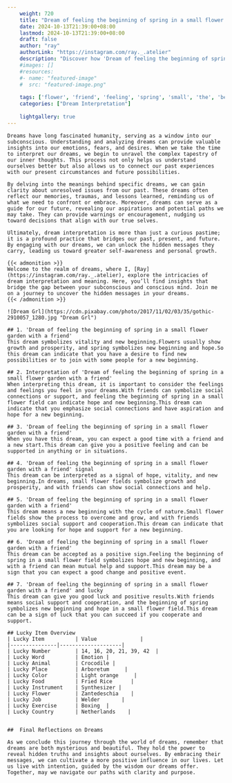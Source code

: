 ```yaml
---
    weight: 720
    title: "Dream of feeling the beginning of spring in a small flower garden with a friend"  # Assuming 'title' column exists
    date: 2024-10-13T21:39:00+08:00
    lastmod: 2024-10-13T21:39:00+08:00
    draft: false
    author: "ray"
    authorLink: "https://instagram.com/ray._.atelier"
    description: "Discover how 'Dream of feeling the beginning of spring in a small flower garden with a friend' can interpret your future and uncover its significant meanings in your life."
    #images: []
    #resources:
    #- name: "featured-image"
    #  src: "featured-image.png"
    
    tags: ['flower', 'friend', 'feeling', 'spring', 'small', 'the', 'beginning', 'Dream', 'a', 'in', 'of', 'with', 'garden']
    categories: ["Dream Interpretation"]
    
    lightgallery: true
---
```

    
    Dreams have long fascinated humanity, serving as a window into our subconscious. Understanding and analyzing dreams can provide valuable insights into our emotions, fears, and desires. When we take the time to interpret our dreams, we begin to unravel the complex tapestry of our inner thoughts. This process not only helps us understand ourselves better but also allows us to connect our past experiences with our present circumstances and future possibilities.
    
    By delving into the meanings behind specific dreams, we can gain clarity about unresolved issues from our past. These dreams often reflect our memories, traumas, and lessons learned, reminding us of what we need to confront or embrace. Moreover, dreams can serve as a guide for our future, revealing our aspirations and potential paths we may take. They can provide warnings or encouragement, nudging us toward decisions that align with our true selves.
    
    Ultimately, dream interpretation is more than just a curious pastime; it is a profound practice that bridges our past, present, and future. By engaging with our dreams, we can unlock the hidden messages they carry, leading us toward greater self-awareness and personal growth.
    
    {{< admonition >}}
    Welcome to the realm of dreams, where I, [Ray](https://instagram.com/ray._.atelier), explore the intricacies of dream interpretation and meaning. Here, you’ll find insights that bridge the gap between your subconscious and conscious mind. Join me on a journey to uncover the hidden messages in your dreams.
    {{< /admonition >}}
    
    ![Dream Grl](https://cdn.pixabay.com/photo/2017/11/02/03/35/gothic-2910057_1280.jpg "Dream Grl")
    
    ## 1. 'Dream of feeling the beginning of spring in a small flower garden with a friend'
    This dream symbolizes vitality and new beginning.Flowers usually show growth and prosperity, and spring symbolizes new beginning and hope.So this dream can indicate that you have a desire to find new possibilities or to join with some people for a new beginning.
    
    ## 2. Interpretation of 'Dream of feeling the beginning of spring in a small flower garden with a friend'
    When interpreting this dream, it is important to consider the feelings and feelings you feel in your dreams.With friends can symbolize social connections or support, and feeling the beginning of spring in a small flower field can indicate hope and new beginning.This dream can indicate that you emphasize social connections and have aspiration and hope for a new beginning.
    
    ## 3. 'Dream of feeling the beginning of spring in a small flower garden with a friend'
    When you have this dream, you can expect a good time with a friend and a new start.This dream can give you a positive feeling and can be supported in anything or in situations.
    
    ## 4. 'Dream of feeling the beginning of spring in a small flower garden with a friend' signal
    This dream can be interpreted as a signal of hope, vitality, and new beginning.In dreams, small flower fields symbolize growth and prosperity, and with friends can show social connections and help.
    
    ## 5. 'Dream of feeling the beginning of spring in a small flower garden with a friend'
    This dream means a new beginning with the cycle of nature.Small flower fields show the process to overcome and grow, and with friends symbolizes social support and cooperation.This dream can indicate that you are looking for hope and support for a new beginning.
    
    ## 6. 'Dream of feeling the beginning of spring in a small flower garden with a friend'
    This dream can be accepted as a positive sign.Feeling the beginning of spring in a small flower field symbolizes hope and new beginning, and with a friend can mean mutual help and support.This dream may be a sign that you can expect a good change and positive event.
    
    ## 7. 'Dream of feeling the beginning of spring in a small flower garden with a friend' and lucky
    This dream can give you good luck and positive results.With friends means social support and cooperation, and the beginning of spring symbolizes new beginning and hope in a small flower field.This dream can be a sign of luck that you can succeed if you cooperate and support.
    
    ## Lucky Item Overview
    | Lucky Item          | Value              |
    |---------------|--------------------|
    | Lucky Number        | 14, 16, 20, 21, 39, 42  |
    | Lucky Word          | Emotion |
    | Lucky Animal        | Crocodile |
    | Lucky Place         | Arboretum     |
    | Lucky Color         | Light orange     |
    | Lucky Food          | Fried Rice      |
    | Lucky Instrument    | Synthesizer |
    | Lucky Flower        | Zantedeschia    |
    | Lucky Job           | Welder       |
    | Lucky Exercise      | Boxing  |
    | Lucky Country       | Netherlands    |
    
    
    ##  Final Reflections on Dreams
    
    As we conclude this journey through the world of dreams, remember that dreams are both mysterious and beautiful. They hold the power to reveal hidden truths and insights about ourselves. By embracing their messages, we can cultivate a more positive influence in our lives. Let us live with intention, guided by the wisdom our dreams offer. Together, may we navigate our paths with clarity and purpose.
    